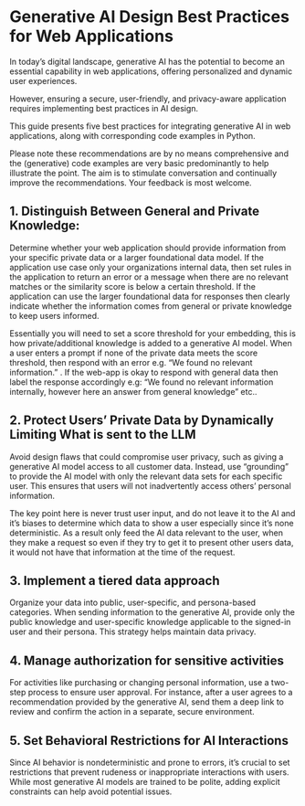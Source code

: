 # Generative AI Design Best Practices for Web Applications
In today’s digital landscape, generative AI has the potential to become an essential capability in web applications, offering personalized and dynamic user experiences.

However, ensuring a secure, user-friendly, and privacy-aware application requires implementing best practices in AI design.

This guide presents five best practices for integrating generative AI in web applications, along with corresponding code examples in Python.

Please note these recommendations are by no means comprehensive and the (generative) code examples are very basic predominantly to help illustrate the point. The aim is to stimulate conversation and continually improve the recommendations. Your feedback is most welcome.

## 1. Distinguish Between General and Private Knowledge:

Determine whether your web application should provide information from your specific private data or a larger foundational data model. If the application use case only your organizations internal data, then set rules in the application to return an error or a message when there are no relevant matches or the similarity score is below a certain threshold. If the application can use the larger foundational data for responses then clearly indicate whether the information comes from general or private knowledge to keep users informed.

Essentially you will need to set a score threshold for your embedding, this is how private/additional knowledge is added to a generative AI model. When a user enters a prompt if none of the private data meets the score threshold, then respond with an error e.g. “We found no relevant information.” . If the web-app is okay to respond with general data then label the response accordingly e.g: “We found no relevant information internally, however here an answer from general knowledge” etc..

## 2. Protect Users’ Private Data by Dynamically Limiting What is sent to the LLM

Avoid design flaws that could compromise user privacy, such as giving a generative AI model access to all customer data. Instead, use “grounding” to provide the AI model with only the relevant data sets for each specific user. This ensures that users will not inadvertently access others’ personal information.

The key point here is never trust user input, and do not leave it to the AI and it’s biases to determine which data to show a user especially since it’s none deterministic. As a result only feed the AI data relevant to the user, when they make a request so even if they try to get it to present other users data, it would not have that information at the time of the request.

## 3. Implement a tiered data approach

Organize your data into public, user-specific, and persona-based categories. When sending information to the generative AI, provide only the public knowledge and user-specific knowledge applicable to the signed-in user and their persona. This strategy helps maintain data privacy.

## 4. Manage authorization for sensitive activities

For activities like purchasing or changing personal information, use a two-step process to ensure user approval. For instance, after a user agrees to a recommendation provided by the generative AI, send them a deep link to review and confirm the action in a separate, secure environment.

## 5. Set Behavioral Restrictions for AI Interactions

Since AI behavior is nondeterministic and prone to errors, it’s crucial to set restrictions that prevent rudeness or inappropriate interactions with users. While most generative AI models are trained to be polite, adding explicit constraints can help avoid potential issues.
